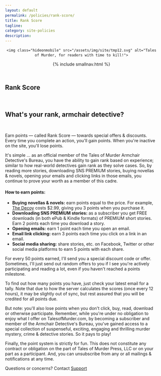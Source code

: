 ```yaml
---
layout: default
permalink: /policies/rank-score/
title: Rank Score
tagline: 
category: site-policies
description: 
---
```


<header class="pagehead">
  <section class="pagetitle">

    <img class="hideonmobile" src="/assets/img/site/tmp12.svg" alt="Tales of Murder, for readers with time to kill!">

  </section> <!-- end div.pagetitle --> 

{% include smallnav.html %}

</header>

<section class="story">
  <h1 class="bloodred uppercase center">Rank Score</h1>
<br>
<h2 class="center">What's your rank, armchair&nbsp;detective?</h2>
<br>
<p>Earn points &mdash; called Rank Score &mdash; towards special offers &amp; discounts. Every time you complete an action, you'll gain points. When you're inactive on the site, you'll lose points.</p>

<p>It's simple &hellip; as an official member of the <span class="companyname">Tales of Murder</span> <span class="bloodred">Armchair Detective's Bureau</span>, you have the ability to gain rank based on experience; similar to how real-world detectives gain rank as they solve cases. So, by reading more stories, downloading SNS PREMIUM stories, buying novellas &amp; novels, opening your emails and clicking links in those emails, you continue to prove your worth as a member of this cadre.</p>

<h4>How to earn points:</h4>

<ul>
  <li><strong>Buying novellas &amp; novels:</strong> earn points equal to the price. For example, <a href="https://www.talesofmurder.com/novellas/decoy/" class="bold uppercase">The Decoy</a> costs $2.99, giving you 3 points when you purchase it.</li>
  <li><strong>Downloading SNS PREMIUM stories:</strong> as a subscriber you get FREE downloads (in both ePub &amp; Kindle formats) of PREMIUM short stories. Earn 2 points each time you download a story.</li>
  <li><strong>Opening emails:</strong> earn 1 point each time you open an email.</li>
  <li><strong>Email link clicking:</strong> earn 3 points each time you click on a link in an email.</li>
  <li><strong>Social media sharing:</strong> share stories, etc. on Facebook, Twitter or other social media platforms to earn 5 points with each share.</li>
</ul>

<p>For every 50 points earned, I'll send you a special discount code or offer. Sometimes, I'll just send out random offers to you if I see you're actively participating and reading a lot, even if you haven't reached a points milestone.</p>

<p>To find out how many points you have, just check your latest email for a tally. Note that due to how the server calculates the scores (once every 12 hours), it may be slightly out of sync, but rest assured that you will be credited for all points due.</p>

<p>But note: you'll also lose points when you don't click, buy, read, download or otherwise participate. Remember, while you're under no obligation to enjoy what I offer on <span class="companyname">TalesofMurder.com</span>, by becoming a subscriber and member of the Armchair Detective's Bureau, you've gained access to a special collection of suspenseful, exciting, engaging and thrilling murder mystery, crime &amp; detective stories. So it pays to play!</p>

<p>Finally, the point system is strictly for fun. This does not constitute any contract or obligation on the part of <span class="companyname">Tales of Murder Press, LLC</span> or on your part as a participant. And, you can unsubscribe from any or all mailings &amp; notifications at any time.</p>

Questions or concerns? Contact <a href="mailto:support@talesofmurder.com" style="text-decoration:underline;">Support</a>

</section>






